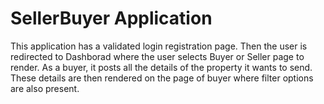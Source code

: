 # SellerBuyer Application

This application has a validated login registration page.
Then the user is redirected to Dashborad where the user selects Buyer or Seller page to render.
As a buyer, it posts all the details of the property it wants to send.
These details are then rendered on the page of buyer where filter options are also present.
